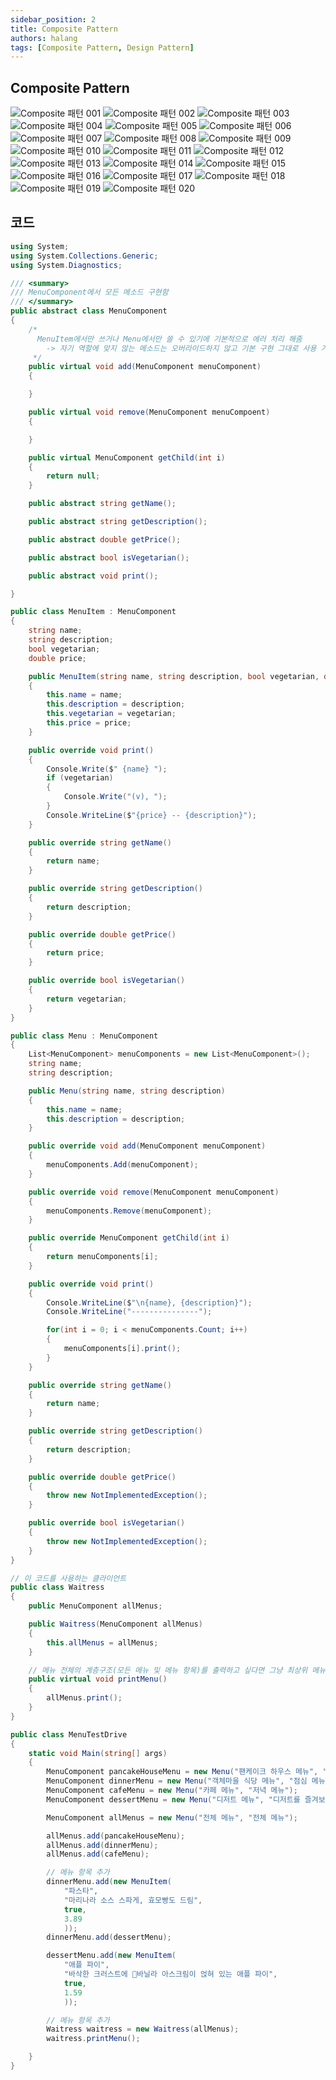 ```yaml
---
sidebar_position: 2
title: Composite Pattern
authors: halang
tags: [Composite Pattern, Design Pattern]
---
```


## Composite Pattern

![Composite 패턴 001](https://user-images.githubusercontent.com/64428916/197357206-8ea03a8d-2f06-48a9-86e3-2d2cd23acc70.png)
![Composite 패턴 002](https://user-images.githubusercontent.com/64428916/197357211-6b561409-f4d7-4f54-bcff-0bdefcc25088.png)
![Composite 패턴 003](https://user-images.githubusercontent.com/64428916/197357219-d5cdc599-5606-43ac-abd8-d3511f411b27.png)
![Composite 패턴 004](https://user-images.githubusercontent.com/64428916/197357226-eba87d55-9d9b-4426-9a11-27e58351b970.png)
![Composite 패턴 005](https://user-images.githubusercontent.com/64428916/197357228-a1a1d84a-aa5e-4b77-a798-32a11b4f4e7a.png)
![Composite 패턴 006](https://user-images.githubusercontent.com/64428916/197357230-56912d88-3681-4ae8-9eca-e1c6d1d39964.png)
![Composite 패턴 007](https://user-images.githubusercontent.com/64428916/197357233-f626f18c-8384-475d-ac35-0c2ddabd6c57.png)
![Composite 패턴 008](https://user-images.githubusercontent.com/64428916/197357236-2ef8450f-40ba-43b3-8593-5fae18ce790d.png)
![Composite 패턴 009](https://user-images.githubusercontent.com/64428916/197357240-6918796e-7412-4c0c-ae6d-113011a6e2df.png)
![Composite 패턴 010](https://user-images.githubusercontent.com/64428916/197357248-691adba5-5ed9-4841-b35c-e93d5e74a03d.png)
![Composite 패턴 011](https://user-images.githubusercontent.com/64428916/197357251-9dab7093-068d-4b6d-a0c9-de58062cfd2d.png)
![Composite 패턴 012](https://user-images.githubusercontent.com/64428916/197357255-f64ce9be-f750-4b8f-bb90-6087c23d5fdb.png)
![Composite 패턴 013](https://user-images.githubusercontent.com/64428916/197357257-a7f87111-5be7-45a4-b2c1-b35006204a09.png)
![Composite 패턴 014](https://user-images.githubusercontent.com/64428916/197357259-fbd7d4f9-f081-4209-b5c2-11adf0140335.png)
![Composite 패턴 015](https://user-images.githubusercontent.com/64428916/197357262-268cbf29-2349-40f3-ae9e-fc2a9aa6d161.png)
![Composite 패턴 016](https://user-images.githubusercontent.com/64428916/197357264-7077f096-ad45-45e9-a310-2ad4e3e93325.png)
![Composite 패턴 017](https://user-images.githubusercontent.com/64428916/197357267-dbabeb3c-7a57-413d-bb29-03d4bd550391.png)
![Composite 패턴 018](https://user-images.githubusercontent.com/64428916/197357268-9af1a365-c3d8-42ef-8145-b75469a12b65.png)
![Composite 패턴 019](https://user-images.githubusercontent.com/64428916/197357272-e50ac694-6dd4-43b6-80b5-037f655f2daf.png)
![Composite 패턴 020](https://user-images.githubusercontent.com/64428916/197357274-d9c21d92-fd0b-449a-9887-7f0e82f9410b.png)

## 코드

```csharp
using System;
using System.Collections.Generic;
using System.Diagnostics;

/// <summary>
/// MenuComponent에서 모든 메소드 구현함
/// </summary>
public abstract class MenuComponent
{
    /*
      MenuItem에서만 쓰거나 Menu에서만 쓸 수 있기에 기본적으로 에러 처리 해줌
        -> 자기 역할에 맞지 않는 메소드는 오버라이드하지 않고 기본 구현 그대로 사용 가능
     */
    public virtual void add(MenuComponent menuComponent)
    {

    }

    public virtual void remove(MenuComponent menuCompoent)
    {

    }

    public virtual MenuComponent getChild(int i)
    {
        return null;
    }

    public abstract string getName();

    public abstract string getDescription();

    public abstract double getPrice();

    public abstract bool isVegetarian();

    public abstract void print();

}

public class MenuItem : MenuComponent
{
    string name;
    string description;
    bool vegetarian;
    double price;

    public MenuItem(string name, string description, bool vegetarian, double price)
    {
        this.name = name;
        this.description = description;
        this.vegetarian = vegetarian;
        this.price = price;
    }

    public override void print()
    {
        Console.Write($" {name} ");
        if (vegetarian)
        {
            Console.Write("(v), ");
        }
        Console.WriteLine($"{price} -- {description}");
    }

    public override string getName()
    {
        return name;
    }

    public override string getDescription()
    {
        return description;
    }

    public override double getPrice()
    {
        return price;
    }

    public override bool isVegetarian()
    {
        return vegetarian;
    }
}

public class Menu : MenuComponent
{
    List<MenuComponent> menuComponents = new List<MenuComponent>();
    string name;
    string description;

    public Menu(string name, string description)
    {
        this.name = name;
        this.description = description;
    }

    public override void add(MenuComponent menuComponent)
    {
        menuComponents.Add(menuComponent);
    }

    public override void remove(MenuComponent menuComponent)
    {
        menuComponents.Remove(menuComponent);
    }

    public override MenuComponent getChild(int i)
    {
        return menuComponents[i];
    }

    public override void print()
    {
        Console.WriteLine($"\n{name}, {description}");
        Console.WriteLine("---------------");

        for(int i = 0; i < menuComponents.Count; i++)
        {
            menuComponents[i].print();
        }
    }

    public override string getName()
    {
        return name;
    }

    public override string getDescription()
    {
        return description;
    }

    public override double getPrice()
    {
        throw new NotImplementedException();
    }

    public override bool isVegetarian()
    {
        throw new NotImplementedException();
    }
}

// 이 코드를 사용하는 클라이언트
public class Waitress
{
    public MenuComponent allMenus;

    public Waitress(MenuComponent allMenus)
    {
        this.allMenus = allMenus;
    }

    // 메뉴 전체의 계층구조(모든 메뉴 및 메뉴 항목)를 출력하고 싶다면 그냥 최상위 메뉴의 print() 메소드만 호출하면 됨
    public virtual void printMenu()
    {
        allMenus.print();
    }
}

public class MenuTestDrive
{
    static void Main(string[] args)
    {
        MenuComponent pancakeHouseMenu = new Menu("팬케이크 하우스 메뉴", "아침 메뉴");
        MenuComponent dinnerMenu = new Menu("객체마을 식당 메뉴", "점심 메뉴");
        MenuComponent cafeMenu = new Menu("카페 메뉴", "저녁 메뉴");
        MenuComponent dessertMenu = new Menu("디저트 메뉴", "디저트를 즐겨보세요.");

        MenuComponent allMenus = new Menu("전체 메뉴", "전체 메뉴");

        allMenus.add(pancakeHouseMenu);
        allMenus.add(dinnerMenu);
        allMenus.add(cafeMenu);

        // 메뉴 항목 추가
        dinnerMenu.add(new MenuItem(
            "파스타",
            "마리나라 소스 스파게, 효모빵도 드림",
            true,
            3.89
            ));
        dinnerMenu.add(dessertMenu);

        dessertMenu.add(new MenuItem(
            "애플 파이",
            "바삭한 크러스트에 바닐라 아스크림이 얹혀 있는 애플 파이",
            true,
            1.59
            ));

        // 메뉴 항목 추가
        Waitress waitress = new Waitress(allMenus);
        waitress.printMenu();

    }
}

```
